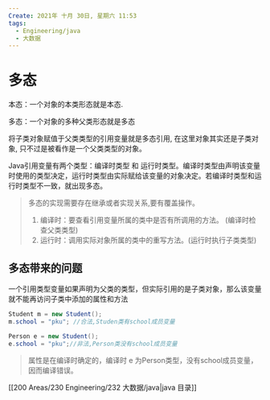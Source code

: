 ```yaml
---
Create: 2021年 十月 30日, 星期六 11:53
tags: 
  - Engineering/java
  - 大数据
---
```

# 多态

本态：一个对象的本类形态就是本态.

多态：一个对象的多种父类形态就是多态

 将子类对象赋值于父类类型的引用变量就是多态引用, 在这里对象其实还是子类对象, 只不过是被看作是一个父类类型的对象。

Java引用变量有两个类型：编译时类型 和 运行时类型。编译时类型由声明该变量时使用的类型决定，运行时类型由实际赋给该变量的对象决定。若编译时类型和运行时类型不一致，就出现多态。

> 多态的实现需要存在继承或者实现关系,要有覆盖操作。
>
> 1. 编译时：要查看引用变量所属的类中是否有所调用的方法。 (编译时检查父类类型)
> 2. 运行时：调用实际对象所属的类中的重写方法。(运行时执行子类类型)

## 多态带来的问题

一个引用类型变量如果声明为父类的类型，但实际引用的是子类对象，那么该变量就不能再访问子类中添加的属性和方法

```java
Student m = new Student();
m.school = "pku"; //合法,Studen类有school成员变量

Person e = new Student();
e.school = "pku";//非法,Person类没有school成员变量
```

> 属性是在编译时确定的，编译时 e  为Person类型，没有school成员变量，因而编译错误。

[[200 Areas/230 Engineering/232 大数据/java|java 目录]]